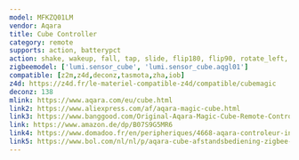 ```yaml
---
model: MFKZQ01LM
vendor: Aqara
title: Cube Controller
category: remote
supports: action, batterypct
action: shake, wakeup, fall, tap, slide, flip180, flip90, rotate_left, rotate_right
zigbeemodel: ['lumi.sensor_cube', 'lumi.sensor_cube.aqgl01']
compatible: [z2m,z4d,deconz,tasmota,zha,iob]
z4d: https://z4d.fr/le-materiel-compatible-z4d/compatible/cubemagic
deconz: 138
mlink: https://www.aqara.com/eu/cube.html
link2: https://www.aliexpress.com/af/aqara-magic-cube.html
link3: https://www.banggood.com/Original-Aqara-Magic-Cube-Remote-Controller-Sensor-Remote-Control-Switch-From-Xiaomi-Eco-System-p-1293289.html
link: https://www.amazon.de/dp/B07S9G5MR6
link4: https://www.domadoo.fr/en/peripheriques/4668-aqara-controleur-intelligent-magic-cube-zigbee-0192784000045.html
link5: https://www.bol.com/nl/nl/p/aqara-cube-afstandsbediening-zigbee-compatible-met-homey-domoticz-home-assistant-home-kit-mi-home-en-meer/9200000132855934/
---
```

